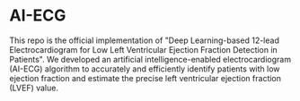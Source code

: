 # AI-ECG
This repo is the official implementation of "Deep Learning-based 12-lead Electrocardiogram for Low Left Ventricular Ejection Fraction Detection in Patients".
We developed an artificial intelligence-enabled electrocardiogram (AI-ECG) algorithm to accurately and efficiently identify patients with low ejection fraction and estimate the precise left ventricular ejection fraction (LVEF) value.
